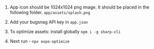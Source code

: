 1. App icon should be 1024x1024 png image. 
It should be placed in the following folder. 
`app/assets/splash.png`

2. Add your bugsnag API key in `app.json`

3. To optimize assets: 
install globally
`npm i -g sharp-cli`  

4. Next run -
`npx expo-optimize`